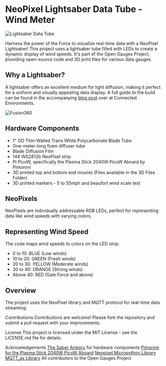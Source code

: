 # NeoPixel Lightsaber Data Tube - Wind Meter

![Lightsaber Data Tube](https://connected-environments.org/wp-content/uploads/2023/10/LightSaberTitle-1024x497.jpg)

Harness the power of the Force to visualize real-time data with a NeoPixel Lightsaber! This project uses a lightsaber tube filled with LEDs to create a dynamic display of wind speeds. It's part of the Open Gauges Project, providing open-source code and 3D print files for various data gauges.

## Why a Lightsaber?

A lightsaber offers an excellent medium for light diffusion, making it perfect for a uniform and visually appealing data display. A full guide to the build can be found in the accompanying [blog post](https://connected-environments.org/making/lightsaber/) over at Connected Environments.

![Fusion360](https://connected-environments.org/wp-content/uploads/2023/11/WindNeoPixelLightSaberTube_2023-Nov-08_03-20-52PM-000_CustomizedView14012120140.png)

## Hardware Components

- 1" OD Thin-Walled Trans White Polycarbonate Blade Tube
- One-meter-long foam diffuser tube
- Blade Diffusion Film
- 144 WS2812b NeoPixel strip
- Pi PicoW, specifically the Plasma Stick 2040W PicoW Aboard by Pimoroni
- 3D printed top and bottom end mounts (Files available in the 3D Files Folder)
- 3D printed markers - 5 to 55mph and beaufort wind scale text


## NeoPixels

NeoPixels are individually addressable RGB LEDs, perfect for representing data like wind speeds with varying colors.

## Representing Wind Speed

The code maps wind speeds to colors on the LED strip:

- 0 to 10: BLUE (Low winds)
- 10 to 20: GREEN (Fresh winds)
- 20 to 30: YELLOW (Moderate winds)
- 30 to 40: ORANGE (Strong winds)
- Above 40: RED (Gale Force and above)

## Overview

The project uses the NeoPixel library  and MQTT protocol for real-time data streaming.


Contributions
Contributions are welcome! Please fork the repository and submit a pull request with your improvements.

License
This project is licensed under the MIT License - see the LICENSE.md file for details.

Acknowledgements
[The Saber Armory](https://thesaberarmory.com/collections/neopixels-led-strips) for hardware components
[Pimoroni for the Plasma Stick 2040W PicoW Aboard](https://shop.pimoroni.com/products/plasma-stick-2040-w?variant=40359072301139) 
[Neopixel Micropython Library](https://github.com/blaz-r/pi_pico_neopixel?ref=bhave.sh)
[MQTT_as Library](https://github.com/peterhinch/micropython-mqtt) 
All contributors to the Open Gauges Project
